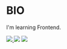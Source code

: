 <h1>BIO</h1>
<p>I'm learning Frontend.</p>

<div>
    <a href="https://twitter.com/wycha_">
        <img src="https://img.shields.io/twitter/follow/wycha_?color=blue&label=Twitter&logo=wycha_&style=for-the-badge" target"_blank">
    </a>
    <img src="https://img.shields.io/static/v1?label=Discord&message=wycha%239268&color=blue&style=for-the-badge">
    <img src="https://komarev.com/ghpvc/?username=wychaa&color=blue">
</div>



